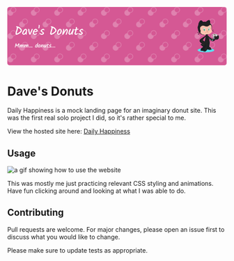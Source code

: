 ![Header](./readme-banner.png)

# Dave's Donuts

Daily Happiness is a mock landing page for an imaginary donut site. This was the first real solo project I did, so it's rather special to me.

View the hosted site here: [Daily Happiness](https://davesdonuts.netlify.app/)

## Usage

![a gif showing how to use the website](./gifDavesDonuts.gif)

This was mostly me just practicing relevant CSS styling and animations. Have fun clicking around and looking at what I was able to do.

## Contributing

Pull requests are welcome. For major changes, please open an issue first
to discuss what you would like to change.

Please make sure to update tests as appropriate.
